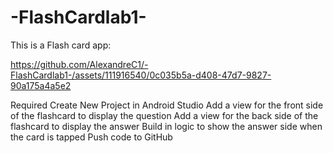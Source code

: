 # -FlashCardlab1-
This is a Flash card app:



https://github.com/AlexandreC1/-FlashCardlab1-/assets/111916540/0c035b5a-d408-47d7-9827-90a175a4a5e2



Required
 Create New Project in Android Studio
 Add a view for the front side of the flashcard to display the question
 Add a view for the back side of the flashcard to display the answer
 Build in logic to show the answer side when the card is tapped
 Push code to GitHub

